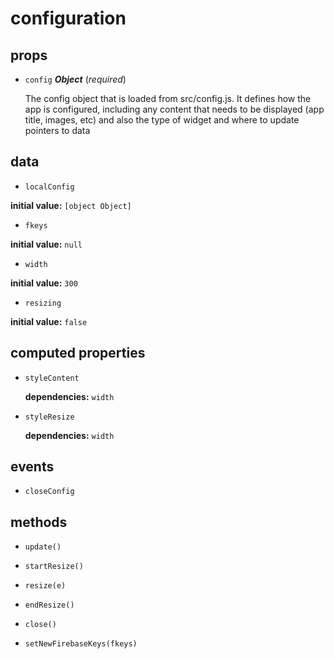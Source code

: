 # configuration 

## props 

- `config` ***Object*** (*required*) 

  The config object that is loaded from src/config.js.
  It defines how the app is configured, including
  any content that needs to be displayed (app title, images, etc)
  and also the type of widget and where to update pointers to data 

## data 

- `localConfig` 

**initial value:** `[object Object]` 

- `fkeys` 

**initial value:** `null` 

- `width` 

**initial value:** `300` 

- `resizing` 

**initial value:** `false` 

## computed properties 

- `styleContent` 

   **dependencies:** `width` 

- `styleResize` 

   **dependencies:** `width` 


## events 

- `closeConfig` 

## methods 

- `update()` 

- `startResize()` 

- `resize(e)` 

- `endResize()` 

- `close()` 

- `setNewFirebaseKeys(fkeys)` 

